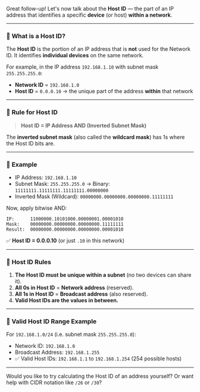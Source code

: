 Great follow-up! Let's now talk about the **Host ID** — the part of an IP address that identifies a specific **device** (or host) **within a network**.

---

### 🧠 **What is a Host ID?**

The **Host ID** is the portion of an IP address that is **not** used for the Network ID. It identifies **individual devices** on the same network.

For example, in the IP address `192.168.1.10` with subnet mask `255.255.255.0`:

* **Network ID** = `192.168.1.0`
* **Host ID** = `0.0.0.10` → the unique part of the address **within** that network

---

### 📏 **Rule for Host ID**

> **Host ID = IP Address AND (Inverted Subnet Mask)**

The **inverted subnet mask** (also called the **wildcard mask**) has 1s where the Host ID bits are.

---

### 🧮 **Example**

* IP Address: `192.168.1.10`
* Subnet Mask: `255.255.255.0`
  → Binary: `11111111.11111111.11111111.00000000`
* Inverted Mask (Wildcard): `00000000.00000000.00000000.11111111`

Now, apply bitwise AND:

```
IP:      11000000.10101000.00000001.00001010
Mask:    00000000.00000000.00000000.11111111
Result:  00000000.00000000.00000000.00001010
```

✅ **Host ID = 0.0.0.10** (or just `.10` in this network)

---

### 📌 **Host ID Rules**

1. **The Host ID must be unique within a subnet** (no two devices can share it).
2. **All 0s in Host ID** = **Network address** (reserved).
3. **All 1s in Host ID** = **Broadcast address** (also reserved).
4. **Valid Host IDs are the values in between.**

---

### 🧮 Valid Host ID Range Example

For `192.168.1.0/24` (i.e. subnet mask `255.255.255.0`):

* Network ID: `192.168.1.0`
* Broadcast Address: `192.168.1.255`
* ✅ Valid Host IDs: `192.168.1.1` to `192.168.1.254`
  (254 possible hosts)

---

Would you like to try calculating the Host ID of an address yourself? Or want help with CIDR notation like `/26` or `/30`?
